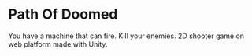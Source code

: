 # Path Of Doomed
 You have a machine that can fire. Kill your enemies. 2D shooter game on web platform made with Unity.
